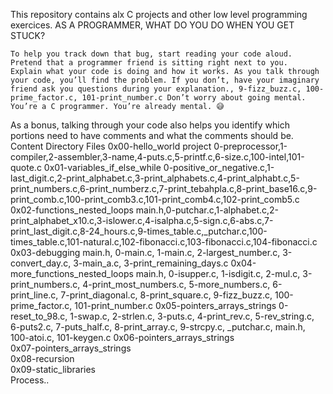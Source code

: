 This repository contains alx C projects and other low level programming exercices.
AS A PROGRAMMER, WHAT DO YOU DO WHEN YOU GET STUCK?

    To help you track down that bug, start reading your code aloud.
    Pretend that a programmer friend is sitting right next to you.
    Explain what your code is doing and how it works. As you talk through your code, you’ll find the problem. If you don’t, have your imaginary friend ask you questions during your explanation., 9-fizz_buzz.c, 100-prime_factor.c, 101-print_number.c Don’t worry about going mental. You’re a C programmer. You’re already mental. 😅

As a bonus, talking through your code also helps you identify which portions need to have comments and what the comments should be.
Content
Directory 	Files
0x00-hello_world project 	0-preprocessor,1-compiler,2-assembler,3-name,4-puts.c,5-printf.c,6-size.c,100-intel,101-quote.c
0x01-variables_if_else_while 	0-positive_or_negative.c,1-last_digit.c,2-print_alphabet.c,3-print_alphabets.c,4-print_alphabt.c,5-print_numbers.c,6-print_numberz.c,7-print_tebahpla.c,8-print_base16.c,9-print_comb.c,100-print_comb3.c,101-print_comb4.c,102-print_comb5.c
0x02-functions_nested_loops 	main.h,0-putchar.c,1-alphabet.c,2-print_alphabet_x10.c,3-islower.c,4-isalpha.c,5-sign.c,6-abs.c,7-print_last_digit.c,8-24_hours.c,9-times_table.c,_putchar.c,100-times_table.c,101-natural.c,102-fibonacci.c,103-fibonacci.c,104-fibonacci.c
0x03-debugging 	main.h, 0-main.c, 1-main.c, 2-largest_number.c, 3-convert_day.c, 3-main_a.c, 3-print_remaining_days.c
0x04-more_functions_nested_loops 	main.h, 0-isupper.c, 1-isdigit.c, 2-mul.c, 3-print_numbers.c, 4-print_most_numbers.c, 5-more_numbers.c, 6-print_line.c, 7-print_diagonal.c, 8-print_square.c, 9-fizz_buzz.c, 100-prime_factor.c, 101-print_number.c
0x05-pointers_arrays_strings 	0-reset_to_98.c, 1-swap.c, 2-strlen.c, 3-puts.c, 4-print_rev.c, 5-rev_string.c, 6-puts2.c, 7-puts_half.c, 8-print_array.c, 9-strcpy.c, _putchar.c, main.h, 100-atoi.c, 101-keygen.c
0x06-pointers_arrays_strings 	
0x07-pointers_arrays_strings 	
0x08-recursion 	
0x09-static_libraries 	
Process..
